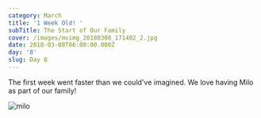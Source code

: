 ```yaml
---
category: March
title: '1 Week Old! '
subTitle: The Start of Our Family
cover: /images/mvimg_20180308_171402_2.jpg
date: 2018-03-08T06:00:00.000Z
day: '8'
slug: Day 8
---
```

The first week went faster than we could've imagined. We love having Milo as part of our family!

![milo](/images/mvimg_20180308_171402_2.jpg)
